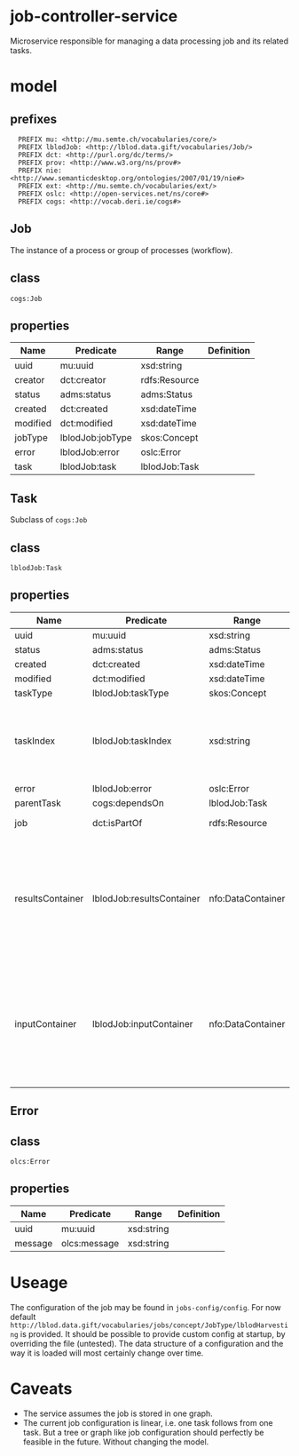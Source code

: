 # job-controller-service
Microservice responsible for managing a data processing job and its related tasks.

# model

## prefixes
```
  PREFIX mu: <http://mu.semte.ch/vocabularies/core/>
  PREFIX lblodJob: <http://lblod.data.gift/vocabularies/Job/>
  PREFIX dct: <http://purl.org/dc/terms/>
  PREFIX prov: <http://www.w3.org/ns/prov#>
  PREFIX nie: <http://www.semanticdesktop.org/ontologies/2007/01/19/nie#>
  PREFIX ext: <http://mu.semte.ch/vocabularies/ext/>
  PREFIX oslc: <http://open-services.net/ns/core#>
  PREFIX cogs: <http://vocab.deri.ie/cogs#>
```

## Job
The instance of a process or group of processes (workflow).

## class
`cogs:Job`

## properties

Name | Predicate | Range | Definition
--- | --- | --- | ---
uuid |mu:uuid | xsd:string
creator | dct:creator | rdfs:Resource
status | adms:status | adms:Status
created | dct:created | xsd:dateTime
modified | dct:modified | xsd:dateTime
jobType | lblodJob:jobType | skos:Concept
error | lblodJob:error | oslc:Error
task | lblodJob:task | lblodJob:Task

## Task
Subclass of `cogs:Job`

## class
`lblodJob:Task`

## properties

Name | Predicate | Range | Definition
--- | --- | --- | ---
uuid |mu:uuid | xsd:string
status | adms:status | adms:Status
created | dct:created | xsd:dateTime
modified | dct:modified | xsd:dateTime
taskType | lblodJob:taskType | skos:Concept
taskIndex | lblodJob:taskIndex | xsd:string | May be used for orderering. Probably used as '1', '2.1', '2.2', '3'
error | lblodJob:error | oslc:Error
parentTask| cogs:dependsOn | lblodJob:Task
job | dct:isPartOf | rdfs:Resource | Refer to the parent job
resultsContainer | lblodJob:resultsContainer | nfo:DataContainer | An abstract type, which may be instantiated as e.g File, Graph. The consumer needs to determine how to handle it.
inputContainer | lblodJob:inputContainer | nfo:DataContainer | An abstract type, which may be instantiated as e.g File, Graph. The consumer needs to determine how to handle it.

## Error

## class
`olcs:Error`

## properties
Name | Predicate | Range | Definition
--- | --- | --- | ---
uuid |mu:uuid | xsd:string
message | olcs:message | xsd:string


# Useage
The configuration of the job may be found in `jobs-config/config`.
For now default `http://lblod.data.gift/vocabularies/jobs/concept/JobType/lblodHarvesting` is provided.
It should be possible to provide custom config at startup, by overriding the file (untested).
The data structure of a configuration and the way it is loaded will most certainly change over time.

# Caveats
- The service assumes the job is stored in one graph.
- The current job configuration is linear, i.e. one task follows from one task. But a tree or graph like job configuration should perfectly be feasible in the future. Without changing the model.
